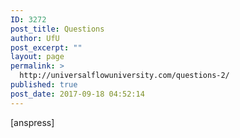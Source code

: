 ```yaml
---
ID: 3272
post_title: Questions
author: UfU
post_excerpt: ""
layout: page
permalink: >
  http://universalflowuniversity.com/questions-2/
published: true
post_date: 2017-09-18 04:52:14
---
```

[anspress]
